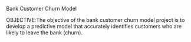 Bank Customer Churn Model

OBJECTIVE:The objective of the bank customer churn model project is to develop a predictive model that accurately identifies customers who are likely to leave the bank (churn).
